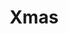 ---
title: Xmas
category: paintings
series: words for today
year: 2019
image: xmascard.jpg
size: 
materials: acrylic on canvas
---